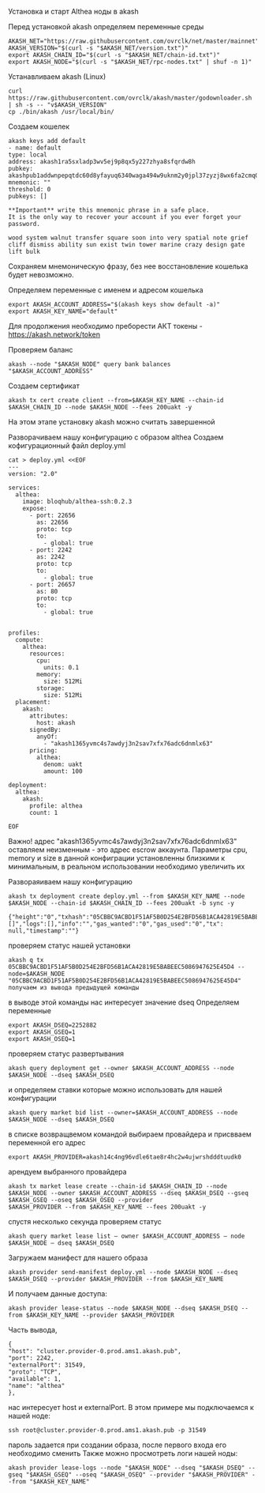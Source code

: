 Установка и старт Althea ноды в akash

Перед установкой akash определяем переменные среды
```
AKASH_NET="https://raw.githubusercontent.com/ovrclk/net/master/mainnet"
AKASH_VERSION="$(curl -s "$AKASH_NET/version.txt")"
export AKASH_CHAIN_ID="$(curl -s "$AKASH_NET/chain-id.txt")"
export AKASH_NODE="$(curl -s "$AKASH_NET/rpc-nodes.txt" | shuf -n 1)"
```
Устанавливаем akash (Linux)
```
curl https://raw.githubusercontent.com/ovrclk/akash/master/godownloader.sh | sh -s -- "v$AKASH_VERSION"
cp ./bin/akash /usr/local/bin/
```

Создаем кошелек
```
akash keys add default
- name: default
type: local
address: akash1ra5sxladp3wv5ej9p8qx5y227zhya8sfqrdw8h
pubkey: akashpub1addwnpepqtdc60d8yfayuq6340waga494w9uknm2y0jpl37zyzj8wx6fa2cmq06p39e
mnemonic: ""
threshold: 0
pubkeys: []

**Important** write this mnemonic phrase in a safe place.
It is the only way to recover your account if you ever forget your password.

wood system walnut transfer square soon into very spatial note grief cliff dismiss ability sun exist twin tower marine crazy design gate lift bulk
```
Сохраняем мнемоническую фразу, без нее восстановление кошелька будет невозможно.

Определяем переменные с именем и адресом кошелька
```
export AKASH_ACCOUNT_ADDRESS="$(akash keys show default -a)"
export AKASH_KEY_NAME="default"
```
Для продолжения необходимо преборести АКТ токены - https://akash.network/token

Проверяем баланс 
```
akash --node "$AKASH_NODE" query bank balances "$AKASH_ACCOUNT_ADDRESS"
```
Создаем сертификат
```
akash tx cert create client --from=$AKASH_KEY_NAME --chain-id $AKASH_CHAIN_ID --node $AKASH_NODE --fees 200uakt -y
```
На этом этапе установку akash можно считать завершенной

Разворачиваем нашу конфигурацию с образом althea
Создаем кофигурационный файл deploy.yml
```
cat > deploy.yml <<EOF
---
version: "2.0"

services:
  althea:
    image: bloqhub/althea-ssh:0.2.3
    expose:
      - port: 22656
        as: 22656
        proto: tcp
        to:
          - global: true
      - port: 2242
        as: 2242
        proto: tcp
        to:
          - global: true
      - port: 26657
        as: 80
        proto: tcp
        to:
          - global: true


profiles:
  compute:
    althea:
      resources:
        cpu:
          units: 0.1
        memory:
          size: 512Mi
        storage:
          size: 512Mi
  placement:
    akash:
      attributes:
        host: akash
      signedBy:
        anyOf:
          - "akash1365yvmc4s7awdyj3n2sav7xfx76adc6dnmlx63"
      pricing:
        althea:
          denom: uakt
          amount: 100

deployment:
  althea:
    akash:
      profile: althea
      count: 1

EOF
```
Важно! адрес "akash1365yvmc4s7awdyj3n2sav7xfx76adc6dnmlx63" оставляем неизменным - это адрес escrow аккаунта.
Параметры cpu, memory и size в данной конфиграции установленны  близкими к минимальным, в реальном использовании необходимо
увеличить их

Развораяиваем нашу конфигурацию
```
akash tx deployment create deploy.yml --from $AKASH_KEY_NAME --node $AKASH_NODE --chain-id $AKASH_CHAIN_ID --fees 200uakt -b sync -y

{"height":"0","txhash":"05CBBC9ACBD1F51AF5B0D254E2BFD56B1ACA42819E5BABEEC5086947625E45D4","codespace":"","code":0,"data":"","raw_log":"[]","logs":[],"info":"","gas_wanted":"0","gas_used":"0","tx":
null,"timestamp":""}
```
проверяем статус нашей установки
```
akash q tx 05CBBC9ACBD1F51AF5B0D254E2BFD56B1ACA42819E5BABEEC5086947625E45D4 --node=$AKASH_NODE
"05CBBC9ACBD1F51AF5B0D254E2BFD56B1ACA42819E5BABEEC5086947625E45D4" получаем из вывода предыдущей команды
```
в выводе этой команды нас интересует значение dseq
Определяем переменные
```
export AKASH_DSEQ=2252882
export AKASH_GSEQ=1
export AKASH_OSEQ=1
```
проверяем статус развертывания
```
akash query deployment get --owner $AKASH_ACCOUNT_ADDRESS --node $AKASH_NODE --dseq $AKASH_DSEQ
```
и определяем ставки которые можно использовать для нашей конфигурации
```
akash query market bid list --owner=$AKASH_ACCOUNT_ADDRESS --node $AKASH_NODE --dseq $AKASH_DSEQ
```
в списке возвращвемом командой выбираем провайдера
и присвваем переменной его адрес
```
export AKASH_PROVIDER=akash14c4ng96vdle6tae8r4hc2w4ujwrshdddtuudk0
```
арендуем выбранного провайдера
```
akash tx market lease create --chain-id $AKASH_CHAIN_ID --node $AKASH_NODE --owner $AKASH_ACCOUNT_ADDRESS --dseq $AKASH_DSEQ --gseq $AKASH_GSEQ --oseq $AKASH_OSEQ --provider
$AKASH_PROVIDER --from $AKASH_KEY_NAME --fees 200uakt -y
```
спустя несколько секунда проверяем статус
```
akash query market lease list — owner $AKASH_ACCOUNT_ADDRESS — node $AKASH_NODE — dseq $AKASH_DSEQ
```
Загружаем манифест для нашего образа
```
akash provider send-manifest deploy.yml --node $AKASH_NODE --dseq $AKASH_DSEQ --provider $AKASH_PROVIDER --from $AKASH_KEY_NAME
```
И получаем данные доступа:
```
akash provider lease-status --node $AKASH_NODE --dseq $AKASH_DSEQ --from $AKASH_KEY_NAME --provider $AKASH_PROVIDER
```
Часть вывода,
```
{
"host": "cluster.provider-0.prod.ams1.akash.pub",
"port": 2242,
"externalPort": 31549,
"proto": "TCP",
"available": 1,
"name": "althea"
},
```
нас интересует host и externalPort.
В этом примере мы подключаемся к нашей ноде:
```
ssh root@cluster.provider-0.prod.ams1.akash.pub -p 31549
```
пароль задается при создании образа, после первого входа его необходимо сменить
Также можно просмотреть логи нашей ноды:
```
akash provider lease-logs --node "$AKASH_NODE" --dseq "$AKASH_DSEQ" --gseq "$AKASH_GSEQ" --oseq "$AKASH_OSEQ" --provider "$AKASH_PROVIDER" --from "$AKASH_KEY_NAME"
```

